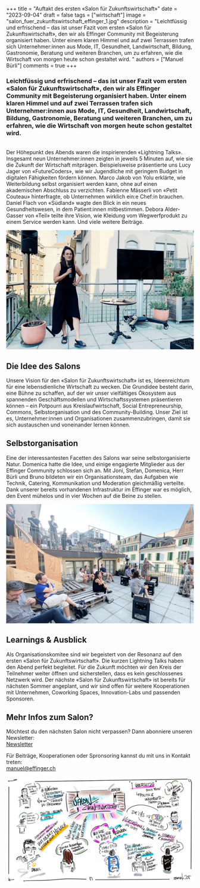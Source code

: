 +++
title = "Auftakt des ersten «Salon für Zukunftswirtschaft»"
date = "2023-09-04"
draft = false
tags = ["wirtschaft"]
image = "salon_fuer_zukunftswirtschaft_effinger_1.jpg"
description = "Leichtfüssig und erfrischend – das ist unser Fazit vom ersten «Salon für Zukunftswirtschaft», den wir als Effinger Community mit Begeisterung organisiert haben. Unter einem klaren Himmel und auf zwei Terrassen trafen sich Unternehmer:innen aus Mode, IT, Gesundheit, Landwirtschaft, Bildung, Gastronomie, Beratung und weiteren Branchen, um zu erfahren, wie die Wirtschaft von morgen heute schon gestaltet wird. "
authors = ["Manuel Bürli"]
comments = true
+++
### Leichtfüssig und erfrischend – das ist unser Fazit vom ersten «Salon für Zukunftswirtschaft», den wir als Effinger Community mit Begeisterung organisiert haben. Unter einem klaren Himmel und auf zwei Terrassen trafen sich Unternehmer:innen aus Mode, IT, Gesundheit, Landwirtschaft, Bildung, Gastronomie, Beratung und weiteren Branchen, um zu erfahren, wie die Wirtschaft von morgen heute schon gestaltet wird.

\
Der Höhepunkt des Abends waren die inspirierenden «Lightning Talks». Insgesamt neun Unternehmer:innen zeigten in jeweils 5 Minuten auf, wie sie die Zukunft der Wirtschaft mitprägen. Beispielsweise präsentierte uns Lucy Jager von «FutureCoders», wie wir Jugendliche mit geringem Budget in digitalen Fähigkeiten fördern können. Marco Jakob von Yolu erklärte, wie Weiterbildung selbst organisiert werden kann, ohne auf einen akademischen Abschluss zu verzichten. Fabienne Mässerli von «Petit Couteau» hinterfragte, ob Unternehmen wirklich ein:e Chef:in brauchen. Daniel Flach von «Südland» wagte den Blick in ein neues Gesundheitswesen, in dem Patient:innen mitbestimmen. Debora Alder-Gasser von «Teil» teilte ihre Vision, wie Kleidung vom Wegwerfprodukt zu einem Service werden kann. Und viele weitere Beiträge.

![](salon_fuer_zukunftswirtschaft_effinger_3.jpg "Fabienne Mässerli von «Petit Couteau» sprach über: Braucht ein Unternehmen ein:e Chef:in?")

## Die Idee des Salons

Unsere Vision für den «Salon für Zukunftswirtschaft» ist es, Ideenreichtum für eine lebensdienliche Wirtschaft zu wecken. Die Grundidee besteht darin, eine Bühne zu schaffen, auf der wir unser vielfältiges Ökosystem aus spannenden Geschäftsmodellen und Wirtschaftssystemen präsentieren können – ein Potpourri aus Kreislaufwirtschaft, Social Entrepreneurship, Commons, Selbstorganisation und des Community-Building. Unser Ziel ist es, Unternehmer:innen und Organisationen zusammenzubringen, damit sie sich austauschen und voneinander lernen können.

## Selbstorganisation

Eine der interessantesten Facetten des Salons war seine selbstorganisierte Natur. Domenica hatte die Idee, und einige engagierte Mitglieder aus der Effinger Community schlossen sich an. Mit Joni, Stefan, Domenica, Herr Bürli und Bruno bildeten wir ein Organisationsteam, das Aufgaben wie Technik, Catering, Kommunikation und Moderation gleichmäßig verteilte. Dank unserer bereits vorhandenen Infrastruktur im Effinger war es möglich, den Event mühelos und in vier Wochen auf die Beine zu stellen.

![](salon_fuer_zukunftswirtschaft_effinger_4.jpg "Blauer Himmel und eine kühle Brise: Die Lighting Talks auf den zwei Terrassen des Effingers.")

## Learnings & Ausblick

Als Organisationskomitee sind wir begeistert von der Resonanz auf den ersten «Salon für Zukunftswirtschaft». Die kurzen Lightning Talks haben den Abend perfekt begleitet. Für die Zukunft möchten wir den Kreis der Teilnehmer weiter öffnen und sicherstellen, dass es kein geschlossenes Netzwerk wird. Der nächste «Salon für Zukunftswirtschaft» ist bereits für nächsten Sommer angeplant, und wir sind offen für weitere Kooperationen mit Unternehmen, Coworking Spaces, Innovation-Labs und passenden Sponsoren. 

## Mehr Infos zum Salon?

Möchtest du den nächsten Salon nicht verpassen? Dann abonniere unseren Newsletter:\
[Newsletter](#mc-embedded-subscribe-form)

Für Beiträge, Kooperationen oder Spronsoring kannst du mit uns in Kontakt treten: \
manuel@effinger.ch

![](salon_fuer_zukunftswirtschaft_effinger_2.jpg "Die Lightning Talks visualisiert vom unglaublichen Bruno Jost")